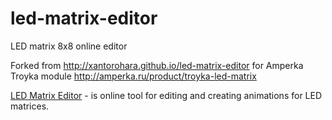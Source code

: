 # led-matrix-editor
LED matrix 8x8 online editor

Forked from http://xantorohara.github.io/led-matrix-editor for Amperka Troyka module http://amperka.ru/product/troyka-led-matrix

[LED Matrix Editor](http://igrztv.github.io/led-matrix-editor) - 
is online tool for editing and creating animations for LED matrices.

